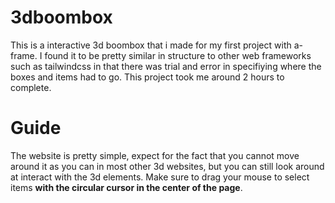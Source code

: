 # 3dboombox
This is a interactive 3d boombox that i made for my first project with a-frame. I found it to be pretty similar in structure to other web frameworks such as tailwindcss in that there was trial and error in specifiying where the boxes and items had to go. This project took me around 2 hours to complete. 

# Guide
The website is pretty simple, expect for the fact that you cannot move around it as you can in most other 3d websites, but you can still look around at interact with the 3d elements. Make sure to drag your mouse to select items **with the circular cursor in the center of the page**.
